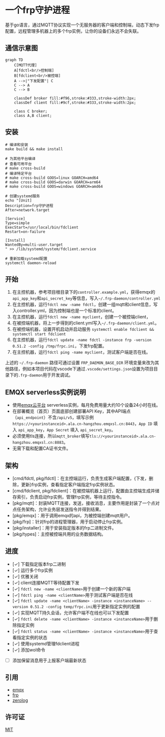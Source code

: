 # 一个frp守护进程
基于go语言，通过MQTT协议实现一个无服务器的客户端和控制端，动态下发frp配置，远程管理多机器上的多个frp实例，让你的设备们永远不会失联。

## 通信示意图
```mermaid
graph TD
    C[MQTT代理]
    A[fdctl<br/>控制端]
    B[fdclient<br/>被控端]
    A -->|"下发配置"| C
    C --> A
    C --> B
    
    classDef broker fill:#f96,stroke:#333,stroke-width:2px;
    classDef client fill:#9cf,stroke:#333,stroke-width:2px;
    
    class C broker;
    class A,B client;
```

## 安装
```
# 编译和安装
make build && make install

# 为其他平台编译
# 查看可用平台
# make cross-build
# 编译特定平台
# make cross-build GOOS=linux GOARCH=amd64
# make cross-build GOOS=darwin GOARCH=arm64
# make cross-build GOOS=windows GOARCH=amd64

# 创建systemd服务
echo "[Unit]
Description=frp守护进程
After=network.target

[Service]
Type=simple
ExecStart=/usr/local/bin/fdclient
Restart=on-failure

[Install]
WantedBy=multi-user.target
" >> /lib/systemd/system/fdclient.service

# 重新加载systemd配置
systemctl daemon-reload

```

## 开始
1. 在主控机器，参考项目根目录下的`controller.example.yml`，获得emqx的`api_app_key`和`api_secret_key`等信息，写入`~/.frp-daemon/controller.yml`
2. 在主控机器，运行`fdctl new -name fdctl`，创建一组mqtt和client信息，写入controller.yml，因为控制端也是一个标准的client。
3. 在主控机器，运行`fdctl new -name myclient`，创建一个被控端client，
4. 在被控端机器，将上一步得到的client.yml写入`~/.frp-daemon/client.yml`。
5. 在被控端机器，设置开机启动并启动服务 `systemctl enable fdclient && systemctl start fdclient`
6. 在主控机器，运行`fdctl update -name fdctl -instance frp -version 0.51.2 -config /tmp/frpc.ini`，下发frp配置。
7. 在主控机器，运行`fdctl ping -name myclient`，测试客户端是否在线。

上述的 `~/.frp-daemon` 路径可通过设置 `FRP_DAEMON_BASE_DIR` 环境变量来改为其他路径，例如本项目代码在vscode下通过`.vscode/settings.json`设置为项目目录下的`.frp-daemon`用于开发调试。

## EMQX serverless实例说明
- 使用[emqx云平台](https://cloud.emqx.com/) serverless实例，每月免费用量大约10个设备24小时在线。
- 在部署概览（首页）页面底部创建部署API Key，其中API端点（`api_endpoint`）不含`/api/v5`，填写示例`https://<yourinstanceid>.ala.cn-hangzhou.emqxsl.cn:8443`，`App ID` 填入 `api_app_key`，`App Secret` 填入 `api_secret_key`。
- 必须使用tls连接，所以`mqtt_broker`填写`tls://<yourinstanceid>.ala.cn-hangzhou.emqxsl.cn:8883`。
- 无需下载和配置CA证书文件。

## 架构
- [cmd/fdctl, pkg/fdctl]：在主控端运行，负责生成客户端配置，{下发，删除，更新}frp实例，查看指定客户端指定frp实例状态。
- [cmd/fdclient, pkg/fdclient]：在被控端机器上运行，配置由主控端生成并储存索引，负责启动frp实例，管理frp实例，等待主控指令。
- [pkg/mqtt]：封装MQTT连接，发送，接收消息，主要作用是封装了一个点对点任务架构，允许业务层发送指令并得到结果。
- [pkg/emqx]：用于调用emqx的api，为被控端创建mqtt用户。
- [pkg/frp]：针对frp的进程管理器，用于启动停止frp实例。
- [pkg/installer]：用于安装指定版本的frp二进制文件。
- [pkg/types]：主控被控端共用的业务数据结构。

## 进度
- [✓] 下载指定版本frp二进制
- [✓] 运行多个frp实例
- [✓] 优雅关闭
- [✓] client连接MQTT等待配置下发
- [✓] `fdctl new -name <clientName>`用于创建一个新的客户端
- [✓] `fdctl ping -name <clientName>`用于测试客户端是否在线
- [✓] `fdctl update -name <clientName> -instance <instanceName> --version 0.51.2 -config temp/frpc.ini`用于更新指定实例的配置
- [✓] 实现MQTT持久会话，允许客户端不在线也可以下发配置
- [✓] `fdctl delete -name <clientName> -instance <instanceName>`用于删除指定实例
- [✓] `fdctl status -name <clientName> -instance <instanceName>`用于查看指定实例的状态
- [✓] 使用systemd管理fdclient进程
- [✓] 添加wol命令
- [ ] 添加保留消息用于上报客户端最新状态

## 引用
- [emqx](https://www.emqx.com/)
- [frp](https://github.com/fatedier/frp)
- [zerolog](https://github.com/rs/zerolog)

## 许可证
[MIT](https://opensource.org/licenses/MIT)